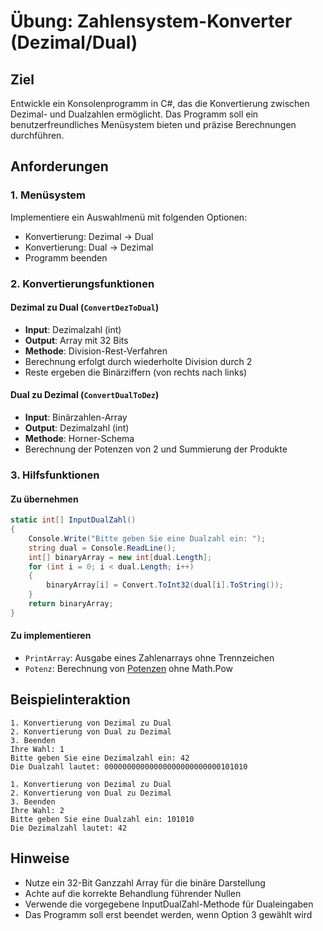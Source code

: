 # Übung: Zahlensystem-Konverter (Dezimal/Dual)

## Ziel

Entwickle ein Konsolenprogramm in C#, das die Konvertierung zwischen Dezimal- und Dualzahlen ermöglicht. Das Programm soll ein benutzerfreundliches Menüsystem bieten und präzise Berechnungen durchführen.

## Anforderungen

### 1. Menüsystem

Implementiere ein Auswahlmenü mit folgenden Optionen:

- Konvertierung: Dezimal → Dual
- Konvertierung: Dual → Dezimal
- Programm beenden

### 2. Konvertierungsfunktionen

#### Dezimal zu Dual (`ConvertDezToDual`)

- **Input**: Dezimalzahl (int)
- **Output**: Array mit 32 Bits
- **Methode**: Division-Rest-Verfahren
- Berechnung erfolgt durch wiederholte Division durch 2
- Reste ergeben die Binärziffern (von rechts nach links)

#### Dual zu Dezimal (`ConvertDualToDez`)

- **Input**: Binärzahlen-Array
- **Output**: Dezimalzahl (int)
- **Methode**: Horner-Schema
- Berechnung der Potenzen von 2 und Summierung der Produkte

### 3. Hilfsfunktionen

#### Zu übernehmen

```csharp
static int[] InputDualZahl()
{
    Console.Write("Bitte geben Sie eine Dualzahl ein: ");
    string dual = Console.ReadLine();
    int[] binaryArray = new int[dual.Length];
    for (int i = 0; i < dual.Length; i++)
    {
        binaryArray[i] = Convert.ToInt32(dual[i].ToString());
    }
    return binaryArray;
}
```

#### Zu implementieren

- `PrintArray`: Ausgabe eines Zahlenarrays ohne Trennzeichen
- `Potenz`: Berechnung von [Potenzen](<https://de.wikipedia.org/wiki/Potenz_(Mathematik)#Nat%C3%BCrliche_Exponenten>) ohne Math.Pow

## Beispielinteraktion

```
1. Konvertierung von Dezimal zu Dual
2. Konvertierung von Dual zu Dezimal
3. Beenden
Ihre Wahl: 1
Bitte geben Sie eine Dezimalzahl ein: 42
Die Dualzahl lautet: 00000000000000000000000000101010

1. Konvertierung von Dezimal zu Dual
2. Konvertierung von Dual zu Dezimal
3. Beenden
Ihre Wahl: 2
Bitte geben Sie eine Dualzahl ein: 101010
Die Dezimalzahl lautet: 42
```

## Hinweise

- Nutze ein 32-Bit Ganzzahl Array für die binäre Darstellung
- Achte auf die korrekte Behandlung führender Nullen
- Verwende die vorgegebene InputDualZahl-Methode für Dualeingaben
- Das Programm soll erst beendet werden, wenn Option 3 gewählt wird
